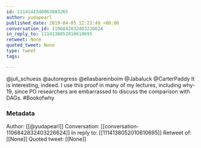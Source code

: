 ```yaml
---
id: 1114141340063883265
author: yudapearl
published_date: 2019-04-05 12:22:49 +00:00
conversation_id: 1106842832403226624
in_reply_to: 1114138052010610695
retweet: None
quoted_tweet: None
type: tweet
tags:

---
```


@juli_schuess @autoregress @eliasbareinboim @Jabaluck @CarterPaddy It is interesting, indeed. I use this proof in many of my lectures, including why-19, since PO researchers are embarrassed to discuss the comparison with DAGs. #Bookofwhy

### Metadata

Author: [[@yudapearl]]
Conversation: [[conversation-1106842832403226624]]
In reply to: [[1114138052010610695]]
Retweet of: [[None]]
Quoted tweet: [[None]]
